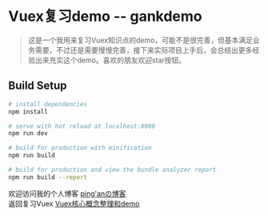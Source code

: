 # Vuex复习demo -- gankdemo

> 这是一个我用来复习Vuex知识点的demo，可能不是很完善，但基本满足业务需要，不过还是需要慢慢完善，接下来实际项目上手后，会总结出更多经验出来充实这个demo。喜欢的朋友欢迎star按钮。

## Build Setup

``` bash
# install dependencies
npm install

# serve with hot reload at localhost:8080
npm run dev

# build for production with minification
npm run build

# build for production and view the bundle analyzer report
npm run build --report
```

欢迎访问我的个人博客 [ping'anの博客](http://www.pingan8787.com)  
返回复习Vuex [Vuex核心概念整理和demo](https://github.com/pingan8787/Leo_Vuejs/blob/master/4-Vuex/Vuex%E9%87%8D%E6%96%B0%E5%A4%8D%E4%B9%A0%E5%92%8Cdemo.md)